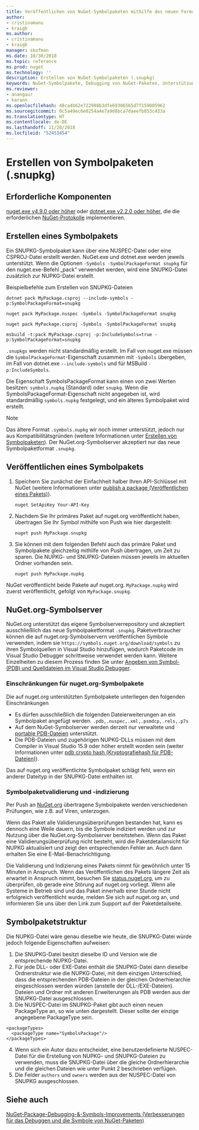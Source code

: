 ```yaml
---
title: Veröffentlichen von NuGet-Symbolpaketen mithilfe des neuen Formats für Symbolpakete „.snupkg“ | Microsoft-Dokumentation
author:
- cristinamanu
- kraigb
ms.author:
- cristinamanu
- kraigb
manager: skofman
ms.date: 10/30/2018
ms.topic: reference
ms.prod: nuget
ms.technology: ''
description: Erstellen von NuGet-Symbolpaketen (.snupkg)
keywords: NuGet-Symbolpakete, Debugging von NuGet-Paketen, Unterstützung von NuGet-Debugging, Paketsymbole, Symbolpaketkonventionen
ms.reviewer:
- anangaur
- karann
ms.openlocfilehash: 48ca4b62e722988b3dfe69306565d7f159805962
ms.sourcegitcommit: 0c5a49ec6e0254a4e7a9d8bca7daeefb853c433a
ms.translationtype: HT
ms.contentlocale: de-DE
ms.lasthandoff: 11/28/2018
ms.locfileid: "52453454"
---
```

# <a name="creating-symbol-packages-snupkg"></a>Erstellen von Symbolpaketen (.snupkg)

## <a name="prerequisites"></a>Erforderliche Komponenten

[nuget.exe v4.9.0 oder höher](https://www.nuget.org/downloads) oder [dotnet.exe v2.2.0 oder höher](https://www.microsoft.com/net/download/dotnet-core/2.2), die die erforderlichen [NuGet-Protokolle](../api/nuget-protocols.md) implementieren.

## <a name="creating-a-symbol-package"></a>Erstellen eines Symbolpakets

Ein SNUPKG-Symbolpaket kann über eine NUSPEC-Datei oder eine CSPROJ-Datei erstellt werden. NuGet.exe und dotnet.exe werden jeweils unterstützt. Wenn die Optionen ```-Symbols -SymbolPackageFormat snupkg``` für den nuget.exe-Befehl „pack“ verwendet werden, wird eine SNUPKG-Datei zusätzlich zur NUPKG-Datei erstellt.

Beispielbefehle zum Erstellen von SNUPKG-Dateien
```
dotnet pack MyPackage.csproj --include-symbols -p:SymbolPackageFormat=snupkg

nuget pack MyPackage.nuspec -Symbols -SymbolPackageFormat snupkg

nuget pack MyPackage.csproj -Symbols -SymbolPackageFormat snupkg

msbuild -t:pack MyPackage.csproj -p:IncludeSymbols=true -p:SymbolPackageFormat=snupkg
```

`.snupkgs` werden nicht standardmäßig erstellt. Im Fall von nuget.exe müssen die `SymbolPackageFormat`-Eigenschaft zusammen mit `-Symbols` übergeben, im Fall von dotnet.exe `--include-symbols` und für MSBuild `-p:IncludeSymbols`.

Die Eigenschaft SymbolsPackageFormat kann einen von zwei Werten besitzen: `symbols.nupkg` (Standard) oder `snupkg`. Wenn die SymbolsPackageFormat-Eigenschaft nicht angegeben ist, wird standardmäßig `symbols.nupkg` festgelegt, und ein älteres Symbolpaket wird erstellt.

> [!Note]
> Das ältere Format `.symbols.nupkg` wir noch immer unterstützt, jedoch nur aus Kompatibilitätsgründen (weitere Informationen unter [Erstellen von Symbolpaketen](Symbol-Packages.md)). Der NuGet.org-Symbolserver akzeptiert nur das neue Symbolpaketformat `.snupkg`.

## <a name="publishing-a-symbol-package"></a>Veröffentlichen eines Symbolpakets

1. Speichern Sie zunächst der Einfachheit halber Ihren API-Schlüssel mit NuGet (weitere Informationen unter [publish a package (Veröffentlichen eines Pakets)](../create-packages/publish-a-package.md)).

    ```cli
    nuget SetApiKey Your-API-Key
    ```

1. Nachdem Sie Ihr primäres Paket auf nuget.org veröffentlicht haben, übertragen Sie Ihr Symbol mithilfe von Push wie hier dargestellt:

    ```cli
    nuget push MyPackage.snupkg
    ```

1. Sie können mit dem folgenden Befehl auch das primäre Paket und Symbolpakete gleichzeitig mithilfe von Push übertragen, um Zeit zu sparen. Die NUPKG- und SNUPKG-Dateien müssen jeweils im aktuellen Ordner vorhanden sein.

    ```cli
    nuget push MyPackage.nupkg
    ```

NuGet veröffentlicht beide Pakete auf nuget.org. `MyPackage.nupkg` wird zuerst veröffentlicht, gefolgt von `MyPackage.snupkg`.

## <a name="nugetorg-symbol-server"></a>NuGet.org-Symbolserver

NuGet.org unterstützt das eigene Symbolserverrepository und akzeptiert ausschließlich das neue Symbolpaketformat `.snupkg`. Paketverbraucher können die auf nuget.org-Symbolservern veröffentlichen Symbole verwenden, indem sie `https://symbols.nuget.org/download/symbols` zu ihren Symbolquellen in Visual Studio hinzufügen, wodurch Paketcode im Visual Studio Debugger schrittweise verwendet werden kann. Weitere Einzelheiten zu diesem Prozess finden Sie unter [Angeben von Symbol- (PDB) und Quelldateien im Visual Studio Debugger](https://docs.microsoft.com/en-us/visualstudio/debugger/specify-symbol-dot-pdb-and-source-files-in-the-visual-studio-debugger?view=vs-2017).

### <a name="nugetorg-symbol-package-constraints"></a>Einschränkungen für nuget.org-Symbolpakete

Die auf nuget.org unterstützten Symbolpakete unterliegen den folgenden Einschränkungen

- Es dürfen ausschließlich die folgenden Dateierweiterungen an ein Symbolpaket angefügt werden. ```.pdb,.nuspec,.xml,.psmdcp,.rels,.p7s```
- Auf dem NuGet-Symbolserver werden derzeit nur verwaltete und [portable PDB-Dateien](https://github.com/dotnet/corefx/blob/master/src/System.Reflection.Metadata/specs/PortablePdb-Metadata.md) unterstützt.
- Die PDB-Dateien und zugehörigen NUPKG-DLLs müssen mit dem Compiler in Visual Studio 15.9 oder höher erstellt worden sein (weiter Informationen unter [pdb crypto hash (Kryptografiehash für PDB-Dateien)](https://github.com/dotnet/roslyn/issues/24429)).

Das auf nuget.org veröffentlichte Symbolpaket schlägt fehl, wenn ein anderer Dateityp in der SNUPKG-Datei enthalten ist.

### <a name="symbol-package-validation-and-indexing"></a>Symbolpaketvalidierung und -indizierung

Per Push an [NuGet.org](https://www.nuget.org/) übertragene Symbolpakete werden verschiedenen Prüfungen, wie z.B. auf Viren, unterzogen.

Wenn das Paket alle Validierungsüberprüfungen bestanden hat, kann es dennoch eine Weile dauern, bis die Symbole indiziert werden und zur Nutzung über die NuGet.org-Symbolserver bereitstehen. Wenn das Paket eine Validierungsüberprüfung nicht besteht, wird die Paketdetailansicht für NUPKG aktualisiert und zeigt den entsprechenden Fehler an. Auch dann erhalten Sie eine E-Mail-Benachrichtigung.

Die Validierung und Indizierung eines Pakets nimmt für gewöhnlich unter 15 Minuten in Anspruch. Wenn das Veröffentlichen des Pakets längere Zeit als erwartet in Anspruch nimmt, besuchen Sie [status.nuget.org](https://status.nuget.org/), um zu überprüfen, ob gerade eine Störung auf nuget.org vorliegt. Wenn alle Systeme in Betrieb sind und das Paket innerhalb einer Stunde nicht erfolgreich veröffentlicht wurde, melden Sie sich auf nuget.org an, und informieren Sie uns über den Link zum Support auf der Paketdetailseite.

## <a name="symbol-package-structure"></a>Symbolpaketstruktur

Die NUPKG-Datei wäre genau dieselbe wie heute, die SNUPKG-Datei würde jedoch folgende Eigenschaften aufweisen:

1) Die SNUPKG-Datei besitzt dieselbe ID und Version wie die entsprechende NUPKG-Datei.
2) Für jede DLL- oder EXE-Datei enthält die SNUPKG-Datei dann dieselbe Ordnerstruktur wie die NUPKG-Datei, mit dem einzigen Unterschied, dass die entsprechenden PDB-Dateien in der gleichen Ordnerhierarchie eingeschlossen werden würden (anstelle der DLL-/EXE-Dateien). Dateien und Ordner mit anderen Erweiterungen als PDB werden aus der SNUPKG-Datei ausgeschlossen.
3) Die NUSPEC-Datei im SNUPKG-Paket gibt auch einen neuen PackageType an, so wie unten dargestellt. Dieser sollte der einzige angegebene PackageType sein. 
``` 
<packageTypes>
  <packageType name="SymbolsPackage"/>
</packageTypes>
```
4) Wenn sich ein Autor dazu entscheidet, eine benutzerdefinierte NUSPEC-Datei für die Erstellung von NUPKG- und SNUPKG-Dateien zu verwenden, muss die SNUPKG-Datei über die gleiche Ordnerhierarchie und die gleichen Dateien wie unter Punkt 2 beschrieben verfügen.
5) Die Felder ```authors``` und ```owners``` werden aus der NUSPEC-Datei von SNUPKG ausgeschlossen.

## <a name="see-also"></a>Siehe auch

[NuGet-Package-Debugging-&-Symbols-Improvements (Verbesserungen für das Debuggen und die Symbole von NuGet-Paketen)](https://github.com/NuGet/Home/wiki/NuGet-Package-Debugging-&-Symbols-Improvements)
